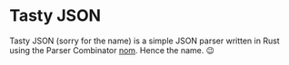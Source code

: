 # Tasty JSON

Tasty JSON (sorry for the name) is a simple JSON parser written in Rust using the
Parser Combinator [nom](https://github.com/Geal/nom). Hence the name. :wink:

